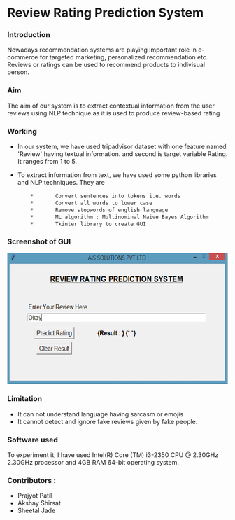 # Review Rating Prediction System

### Introduction

Nowadays recommendation systems are playing important role in e-commerce for targeted marketing, personalized recommendation etc. Reviews or ratings can be used to recommend products to indivisual person. 

### Aim
The aim of our system is to extract contextual information from the user reviews using NLP technique as it is used to produce review-based rating 

### Working
* In our system, we have used tripadvisor dataset with one feature named 'Review' having textual information. and second is target variable Rating. It ranges from 1 to 5.
* To extract information from text, we have used some python libraries and NLP techniques. They are 

          *       Convert sentences into tokens i.e. words
          *       Convert all words to lower case
          *       Remove stopwords of english language
          *       ML algorithm : Multinominal Naive Bayes Algorithm
          *       Tkinter library to create GUI

### Screenshot of GUI
<img src="https://github.com/SheetalJade2019/ReviewRatingPrediction/blob/main/screenshot/RRP_GUI.png" align="center" width="600" height="300">

### Limitation 
 *  It can not understand language having sarcasm or emojis
 *  It cannot detect and ignore fake reviews given by fake people.
 
### Software used

To experiment it, I have used Intel(R) Core (TM) i3-2350 CPU @ 2.30GHz 2.30GHz processor and 4GB RAM 64-bit operating system. 

### Contributors :
  * Prajyot Patil
  * Akshay Shirsat
  * Sheetal Jade  
  
